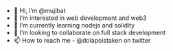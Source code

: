 - 👋 Hi, I’m @mujibat
- 👀 I’m interested in web development and web3
- 🌱 I’m currently learning nodejs and solidity
- 💞️ I’m looking to collaborate on full stack development
- 📫 How to reach me - @dolapoistaken on twitter

<!---
mujibat/mujibat is a ✨ special ✨ repository because its `README.md` (this file) appears on your GitHub profile.
You can click the Preview link to take a look at your changes.
--->
